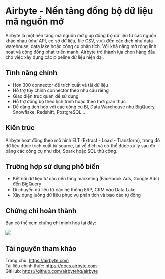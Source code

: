 # Airbyte - Nền tảng đồng bộ dữ liệu mã nguồn mở

Airbyte là một nền tảng mã nguồn mở giúp đồng bộ dữ liệu từ các nguồn khác nhau (như API, cơ sở dữ liệu, file CSV, v.v.) đến các đích như data warehouse, data lake hoặc công cụ phân tích. Với khả năng mở rộng linh hoạt và cộng đồng phát triển mạnh, Airbyte trở thành lựa chọn hàng đầu cho việc xây dựng các pipeline dữ liệu hiện đại.

## Tính năng chính

- Hơn 300 connector để trích xuất và tải dữ liệu
- Hỗ trợ tùy chỉnh connector theo nhu cầu riêng
- Giao diện trực quan dễ sử dụng
- Hỗ trợ đồng bộ theo lịch trình hoặc theo thời gian thực
- Dễ dàng tích hợp với các công cụ BI, Data Warehouse như BigQuery, Snowflake, Redshift, PostgreSQL...

## Kiến trúc

Airbyte hoạt động theo mô hình ELT (Extract - Load - Transform), trong đó dữ liệu được trích xuất từ source, tải về đích và có thể được xử lý sau đó bằng các công cụ như dbt, Spark hoặc SQL thủ công.

## Trường hợp sử dụng phổ biến

- Kết nối dữ liệu từ các nền tảng marketing (Facebook Ads, Google Ads) đến BigQuery
- Di chuyển dữ liệu từ các hệ thống ERP, CRM vào Data Lake
- Xây dựng luồng dữ liệu phục vụ phân tích và báo cáo tự động

## Chứng chỉ hoàn thành

Bạn có thể xem chứng chỉ minh họa tại đây:

<img src="https://cdn.filestackcontent.com/U1J55hKwQOeCsRkg4OCB?policy=eyJjYWxsIjpbInJlYWQiXSwiZXhwaXJ5IjoxNzQ4NzE2NTAyLCJwYXRoIjoiLyJ9&signature=5914e406405415b30c5adf866ff38e4babc5663e203462eb6afa67fc89cf913f" />

## Tài nguyên tham khảo

Trang chủ: https://airbyte.com  
Tài liệu chính thức: https://docs.airbyte.com  
GitHub: https://github.com/airbytehq/airbyte